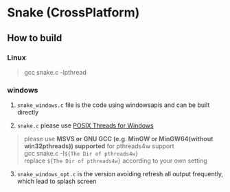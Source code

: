 # Snake (CrossPlatform)

## How to build

### Linux

>gcc snake.c -lpthread

### windows

1. `snake_windows.c` file is the code using windowsapis and can be built directly

2. `snake.c` please use [POSIX Threads for Windows](https://sourceforge.net/projects/pthreads4w/)

> please use **MSVS or GNU GCC (e.g. MinGW or MinGW64(without win32pthreads)) supported** for pthreads4w support<br>
>gcc snake.c -I`${The Dir of pthreads4w}`<br>
>replace `${The Dir of pthreads4w}` according to your own setting

3. `snake_windows_opt.c` is the version avoiding refresh all output frequently, which lead to splash screen
